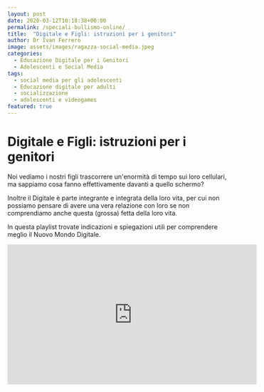 ```yaml
---
layout: post
date: 2020-03-12T10:18:38+00:00
permalink: /speciali-bullismo-online/
title:  "Digitale e Figli: istruzioni per i genitori"
author: Dr Ivan Ferrero
image: assets/images/ragazza-social-media.jpeg
categories:
  - Educazione Digitale per i Genitori
  - Adolescenti e Social Media
tags:
  - social media per gli adolescenti
  - Educazione digitale per adulti
  - socializzazione
  - adolescenti e videogames
featured: true
---
```


# Digitale e Figli: istruzioni per i genitori

Noi vediamo i nostri figli trascorrere un'enormità di tempo sui loro cellulari, ma sappiamo cosa fanno effettivamente davanti a quello schermo?

Inoltre il Digitale è parte integrante e integrata della loro vita, per cui non possiamo pensare di avere una vera relazione con loro se non comprendiamo anche questa (grossa) fetta della loro vita.

In questa playlist trovate indicazioni e spiegazioni utili per comprendere meglio il Nuovo Mondo Digitale.

<iframe width="560" height="315" src="https://www.youtube-nocookie.com/embed/videoseries?list=PL-MCF5XoqfWjiAtIHcXw7O9yja_50O1rr" frameborder="0" allow="accelerometer; autoplay; encrypted-media; gyroscope; picture-in-picture" allowfullscreen></iframe>
